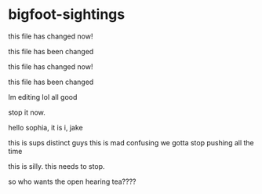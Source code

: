 # bigfoot-sightings

this file has changed now! 

this file has been changed

this file has changed now! 


this file has been changed




Im editing lol
all good


stop it now. 


hello sophia, it is i, jake 

this is sups distinct
guys this is mad confusing we gotta stop pushing all the time

this is silly. this needs to stop. 

so who wants the open hearing tea????